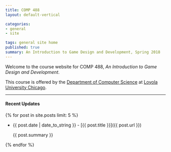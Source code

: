 ```yaml
---
title: COMP 488
layout: default-vertical

categories:
- general
- site

tags: general site home
published: true
summary: An Introduction to Game Design and Development, Spring 2018
---
```


Welcome to the course website for COMP 488, *An Introduction to Game Design and Development*.

This course is offered by the [Department of Computer Science](http://www.luc.edu/cs/) at [Loyola University Chicago](http://www.luc.edu).

***

#### Recent Updates
{% for post in site.posts limit: 5 %}

<!--{{ post.date | date_to_string }} | [{{ post.title }}]({{ post.url }})-->
* {{ post.date | date_to_string }} - [{{ post.title }}]({{ post.url }})

  {{ post.summary }}

{% endfor %}

